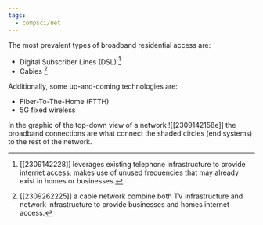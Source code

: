 ```yaml
---
tags:
  - compsci/net
---
```

The most prevalent types of broadband residential access are:
- Digital Subscriber Lines (DSL) [^1] 
- Cables [^2]

Additionally, some up-and-coming technologies are:
- Fiber-To-The-Home (FTTH)
- 5G fixed wireless

In the graphic of the top-down view of a network ![[2309142158e]] the broadband connections are what connect the shaded circles (end systems) to the rest of the network.

[^1]: [[2309142228]] leverages existing telephone infrastructure to provide internet access; makes use of unused frequencies that may already exist in homes or businesses.
[^2]: [[2309262225]] a cable network combine both TV infrastructure and network infrastructure to provide businesses and homes internet access.